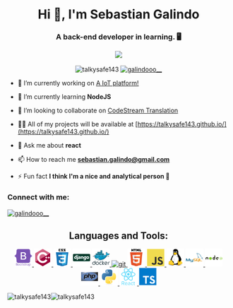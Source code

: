<h1 align="center">Hi 👋, I'm Sebastian Galindo</h1>
<h3 align="center">A back-end developer in learning. 🖥️</h3>
<p align="center"><img src="https://i.imgur.com/LtABnYf.jpg"></p>
<p align="center"> <img src="https://komarev.com/ghpvc/?username=talkysafe143&label=Profile%20views&color=0e75b6&style=flat" alt="talkysafe143" /> 
<a href="https://twitter.com/galindooo__" target="blank"><img src="https://img.shields.io/twitter/follow/galindooo__?logo=twitter&style=for-the-badge" alt="galindooo__" /></a>
</p> 

- 🔭 I’m currently working on [A IoT platform!](https://github.com/TalkySafe143/platziverse)

- 🌱 I’m currently learning **NodeJS**

- 👯 I’m looking to collaborate on [CodeStream Translation](https://github.com/TeamCodeStream/codestream)

- 👨‍💻 All of my projects will be available at [https://talkysafe143.github.io/](https://talkysafe143.github.io/)

- 💬 Ask me about **react**

- 📫 How to reach me **sebastian.galindo@gmail.com**

- ⚡ Fun fact **I think I'm a nice and analytical person 🧐**

<h3 align="left">Connect with me:</h3>
<p align="left">
<a href="https://twitter.com/galindooo__" target="blank"><img align="center" src="https://raw.githubusercontent.com/rahuldkjain/github-profile-readme-generator/master/src/images/icons/Social/twitter.svg" alt="galindooo__" height="30" width="40" /></a>
</p>

<h2 align="center">Languages and Tools:</h2>
<p align="center"> <a href="https://getbootstrap.com" target="_blank"> <img src="https://raw.githubusercontent.com/devicons/devicon/master/icons/bootstrap/bootstrap-plain-wordmark.svg" alt="bootstrap" width="40" height="40"/> </a> <a href="https://www.w3schools.com/cpp/" target="_blank"> <img src="https://raw.githubusercontent.com/devicons/devicon/master/icons/cplusplus/cplusplus-original.svg" alt="cplusplus" width="40" height="40"/> </a> <a href="https://www.w3schools.com/css/" target="_blank"> <img src="https://raw.githubusercontent.com/devicons/devicon/master/icons/css3/css3-original-wordmark.svg" alt="css3" width="40" height="40"/> </a> <a href="https://www.djangoproject.com/" target="_blank"> <img src="https://raw.githubusercontent.com/devicons/devicon/master/icons/django/django-original.svg" alt="django" width="40" height="40"/> </a> <a href="https://www.docker.com/" target="_blank"> <img src="https://raw.githubusercontent.com/devicons/devicon/master/icons/docker/docker-original-wordmark.svg" alt="docker" width="40" height="40"/> </a> <a href="https://git-scm.com/" target="_blank"> <img src="https://www.vectorlogo.zone/logos/git-scm/git-scm-icon.svg" alt="git" width="40" height="40"/> </a> <a href="https://www.w3.org/html/" target="_blank"> <img src="https://raw.githubusercontent.com/devicons/devicon/master/icons/html5/html5-original-wordmark.svg" alt="html5" width="40" height="40"/> </a> <a href="https://developer.mozilla.org/en-US/docs/Web/JavaScript" target="_blank"> <img src="https://raw.githubusercontent.com/devicons/devicon/master/icons/javascript/javascript-original.svg" alt="javascript" width="40" height="40"/> </a> <a href="https://www.linux.org/" target="_blank"> <img src="https://raw.githubusercontent.com/devicons/devicon/master/icons/linux/linux-original.svg" alt="linux" width="40" height="40"/> </a> <a href="https://www.mysql.com/" target="_blank"> <img src="https://raw.githubusercontent.com/devicons/devicon/master/icons/mysql/mysql-original-wordmark.svg" alt="mysql" width="40" height="40"/> </a> <a href="https://nodejs.org" target="_blank"> <img src="https://raw.githubusercontent.com/devicons/devicon/master/icons/nodejs/nodejs-original-wordmark.svg" alt="nodejs" width="40" height="40"/> </a> <a href="https://www.php.net" target="_blank"> <img src="https://raw.githubusercontent.com/devicons/devicon/master/icons/php/php-original.svg" alt="php" width="40" height="40"/> </a> <a href="https://www.python.org" target="_blank"> <img src="https://raw.githubusercontent.com/devicons/devicon/master/icons/python/python-original.svg" alt="python" width="40" height="40"/> </a> <a href="https://reactjs.org/" target="_blank"> <img src="https://raw.githubusercontent.com/devicons/devicon/master/icons/react/react-original-wordmark.svg" alt="react" width="40" height="40"/> </a> <a href="https://www.typescriptlang.org/" target="_blank"> <img src="https://raw.githubusercontent.com/devicons/devicon/master/icons/typescript/typescript-original.svg" alt="typescript" width="40" height="40"/> </a> </p>

<p><img align="left" src="https://github-readme-stats.vercel.app/api/top-langs?username=talkysafe143&show_icons=true&locale=en&layout=compact" alt="talkysafe143" /></p>

<p>&nbsp;<img align="left" src="https://github-readme-stats.vercel.app/api?username=talkysafe143&show_icons=true&locale=en" alt="talkysafe143" /></p>

